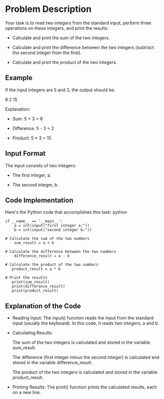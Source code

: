 # Problem Description #

Your task is to read two integers from the standard input, perform three operations on these integers, and print the results:

- Calculate and print the sum of the two integers.

- Calculate and print the difference between the two integers (subtract the second integer from the first).

- Calculate and print the product of the two integers.

## Example ##

If the input integers are 5 and 3, the output should be:

8
2
15

Explanation:
- Sum: 5 + 3 = 8

- Difference: 5 - 3 = 2

- Product: 5 * 3 = 15

## Input Format ##

The input consists of two integers:

- The first integer, a.

- The second integer, b.

## Code Implementation ##

Here's the Python code that accomplishes this task:
python

    if __name__ == '__main__':
        a = int(input("first integer a:"))
        b = int(input("second integer b:"))
    
    # Calculate the sum of the two numbers
        sum_result = a + b
    
    # Calculate the difference between the two numbers
        difference_result = a - b
    
    # Calculate the product of the two numbers
       product_result = a * b
    
    # Print the results
       print(sum_result)
       print(difference_result)
       print(product_result)

## Explanation of the Code ##

- Reading Input: The input() function reads the input from the standard input (usually the keyboard). In this code, it reads two integers, a and b.

- Calculating Results:

    The sum of the two integers is calculated and stored in the variable sum_result.

    The difference (first integer minus the second integer) is calculated and stored in the variable difference_result.

    The product of the two integers is calculated and stored in the variable product_result.

- Printing Results: The print() function prints the calculated results, each on a new line.
